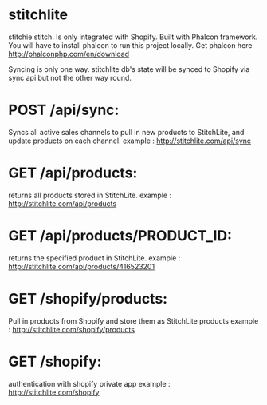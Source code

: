 # stitchlite
stitchie stitch. Is only integrated with Shopify. Built with Phalcon framework. You will have to install phalcon
to run this project locally. Get phalcon here http://phalconphp.com/en/download

Syncing is only one way. stitchlite db's state will be synced to Shopify via sync api but not the other way round.

# POST /api/sync: 
Syncs all active sales channels to pull in new products to StitchLite, and update products on each channel.
example : http://stitchlite.com/api/sync

# GET /api/products: 
returns all products stored in StitchLite.
example : http://stitchlite.com/api/products

# GET /api/products/__PRODUCT_ID__: 
returns the specified product in StitchLite.
example : http://stitchlite.com/api/products/416523201

# GET /shopify/products:
Pull in products from Shopify and store them as StitchLite products
example : http://stitchlite.com/shopify/products

# GET /shopify:
authentication with shopify private app
example : http://stitchlite.com/shopify